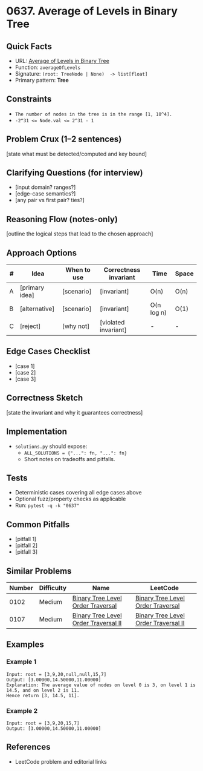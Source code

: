 # 0637. Average of Levels in Binary Tree

## Quick Facts

- URL: [Average of Levels in Binary Tree](https://leetcode.com/problems/average-of-levels-in-binary-tree/)
- Function: `averageOfLevels`
- Signature: `(root: TreeNode | None)  -> list[float]`
- Primary pattern: **Tree**

## Constraints

- `The number of nodes in the tree is in the range [1, 10^4].`
- `-2^31 <= Node.val <= 2^31 - 1`

## Problem Crux (1–2 sentences)

[state what must be detected/computed and key bound]

## Clarifying Questions (for interview)

- [input domain? ranges?]
- [edge-case semantics?]
- [any pair vs first pair? ties?]

## Reasoning Flow (notes-only)

[outline the logical steps that lead to the chosen approach]

## Approach Options

| # | Idea | When to use | Correctness invariant | Time | Space |
|---|------|-------------|-----------------------|------|-------|
| A | [primary idea] | [scenario] | [invariant] | O(n) | O(n) |
| B | [alternative] | [scenario] | [invariant] | O(n log n) | O(1) |
| C | [reject] | [why not] | [violated invariant] | - | - |

## Edge Cases Checklist

- [case 1]
- [case 2]
- [case 3]

## Correctness Sketch

[state the invariant and why it guarantees correctness]

## Implementation

- `solutions.py` should expose:
  - `ALL_SOLUTIONS = {"...": fn, "...": fn}`
  - Short notes on tradeoffs and pitfalls.

## Tests

- Deterministic cases covering all edge cases above
- Optional fuzz/property checks as applicable
- Run: `pytest -q -k "0637"`

## Common Pitfalls

- [pitfall 1]
- [pitfall 2]
- [pitfall 3]

## Similar Problems

| Number | Difficulty | Name | LeetCode |
|---|---|---|---|
| 0102 | Medium | [Binary Tree Level Order Traversal](../0102-binary-tree-level-order-traversal/readme.md) | [Binary Tree Level Order Traversal](https://leetcode.com/problems/binary-tree-level-order-traversal/) |
| 0107 | Medium | [Binary Tree Level Order Traversal II](../0107-binary-tree-level-order-traversal-ii/readme.md) | [Binary Tree Level Order Traversal II](https://leetcode.com/problems/binary-tree-level-order-traversal-ii/) |

## Examples

### Example 1

```text
Input: root = [3,9,20,null,null,15,7]
Output: [3.00000,14.50000,11.00000]
Explanation: The average value of nodes on level 0 is 3, on level 1 is 14.5, and on level 2 is 11.
Hence return [3, 14.5, 11].
```

### Example 2

```text
Input: root = [3,9,20,15,7]
Output: [3.00000,14.50000,11.00000]
```

## References

- LeetCode problem and editorial links
